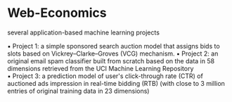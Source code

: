 # Web-Economics
several application-based machine learning projects

▪ Project 1: a simple sponsored search auction model that assigns bids to slots based on Vickrey–Clarke–Groves (VCG) mechanism. 
▪ Project 2: an original email spam classifier built from scratch based on the data in 58 dimensions retrieved from the UCI Machine Learning Repository <br /> 
▪ Project 3: a prediction model of user's click-through rate (CTR) of auctioned ads impression in real-time bidding (RTB) (with close to 3 million entries of original training data in 23 dimensions) <br /> 

